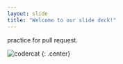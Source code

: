 ```yaml
---
layout: slide
title: "Welcome to our slide deck!"
---
```


practice for pull request.

![codercat](https://octodex.github.com/images/codercat.jpg)
{: .center}
